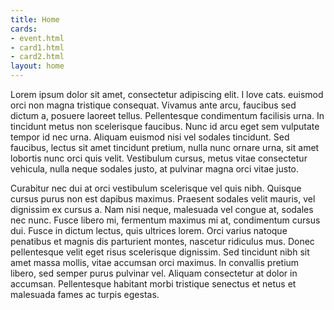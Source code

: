 ```yaml
---
title: Home
cards:
- event.html
- card1.html
- card2.html
layout: home
---
```


Lorem ipsum dolor sit amet, consectetur adipiscing elit. I love cats. euismod orci non magna tristique consequat. Vivamus ante arcu, faucibus sed dictum a, posuere laoreet tellus. Pellentesque condimentum facilisis urna. In tincidunt metus non scelerisque faucibus. Nunc id arcu eget sem vulputate tempor id nec urna. Aliquam euismod nisi vel sodales tincidunt. Sed faucibus, lectus sit amet tincidunt pretium, nulla nunc ornare urna, sit amet lobortis nunc orci quis velit. Vestibulum cursus, metus vitae consectetur vehicula, nulla neque sodales justo, at pulvinar magna orci vitae justo.

Curabitur nec dui at orci vestibulum scelerisque vel quis nibh. Quisque cursus purus non est dapibus maximus. Praesent sodales velit mauris, vel dignissim ex cursus a. Nam nisi neque, malesuada vel congue at, sodales nec nunc. Fusce libero mi, fermentum maximus mi at, condimentum cursus dui. Fusce in dictum lectus, quis ultrices lorem. Orci varius natoque penatibus et magnis dis parturient montes, nascetur ridiculus mus. Donec pellentesque velit eget risus scelerisque dignissim. Sed tincidunt nibh sit amet massa mollis, vitae accumsan orci maximus. In convallis pretium libero, sed semper purus pulvinar vel. Aliquam consectetur at dolor in accumsan. Pellentesque habitant morbi tristique senectus et netus et malesuada fames ac turpis egestas.

